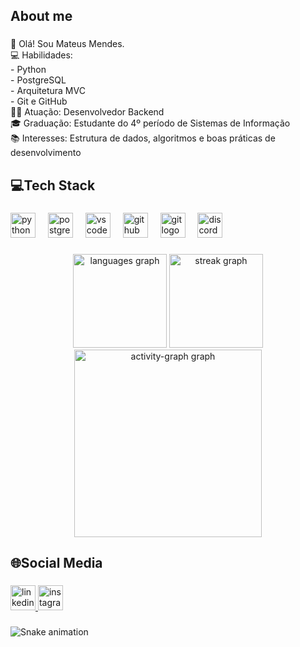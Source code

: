 <h2 align="left">About me</h2>

###

<p align="left">👋 Olá! Sou Mateus Mendes.<br>💻 Habilidades:<br> - Python<br>-  PostgreSQL<br>- Arquitetura MVC<br>- Git e GitHub<br>👨‍💻 Atuação: Desenvolvedor Backend<br>🎓 Graduação: Estudante do 4º período de Sistemas de Informação<br>📚 Interesses: Estrutura de dados, algoritmos e boas práticas de desenvolvimento</p>

###

<h2 align="left">💻Tech Stack</h2>

###

<div align="left">
  <img src="https://skillicons.dev/icons?i=py" height="40" alt="python logo"  />
  <img width="12" />
  <img src="https://skillicons.dev/icons?i=postgres" height="40" alt="postgresql logo"  />
  <img width="12" />
  <img src="https://skillicons.dev/icons?i=vscode" height="40" alt="vscode logo"  />
  <img width="12" />
  <img src="https://skillicons.dev/icons?i=github" height="40" alt="github logo"  />
  <img width="12" />
  <img src="https://skillicons.dev/icons?i=git" height="40" alt="git logo"  />
  <img width="12" />
  <img src="https://skillicons.dev/icons?i=discord" height="40" alt="discord logo"  />
</div>

###

<div align="center">
  <img src="https://github-readme-stats.vercel.app/api/top-langs?username=mateus-mendess&locale=en&hide_title=false&layout=compact&card_width=320&langs_count=5&theme=dark&hide_border=true&order=2" height="150" alt="languages graph"  />
  <img src="https://streak-stats.demolab.com?user=mateus-mendess&locale=en&mode=daily&theme=dark&hide_border=true&border_radius=5&order=3" height="150" alt="streak graph"  />
  <img src="https://github-readme-activity-graph.vercel.app/graph?username=mateus-mendess&radius=16&theme=gotham&area=true&order=5&hide_border=true&custom_title=Mateus%20Mendes%20's%20Contribution%20Graph" height="300" alt="activity-graph graph"  />
</div>

###

<h2 align="left">🌐Social Media</h2>

###

<div align="left">
  <a href="https://www.linkedin.com/in/mateusmendess/" target="_blank">
    <img src="https://img.shields.io/static/v1?message=LinkedIn&logo=linkedin&label=&color=0077B5&logoColor=white&labelColor=&style=for-the-badge" height="40" alt="linkedin logo"  />
  </a>
  <a href="https://www.instagram.com/mendess_mz?igsh=MWwxem4zc21maDJ4eQ%3D%3D&utm_source=qr" target="_blank">
    <img src="https://img.shields.io/static/v1?message=Instagram&logo=instagram&label=&color=E4405F&logoColor=white&labelColor=&style=for-the-badge" height="40" alt="instagram logo"  />
  </a>
</div>

###

<img src="https://raw.githubusercontent.com/mateus-mendess/mateus-mendess/output/snake.svg" alt="Snake animation" />

###
